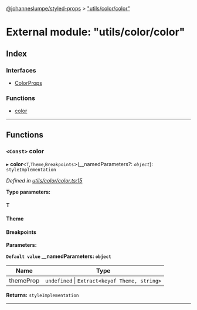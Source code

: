 [@johanneslumpe/styled-props](../README.md) > ["utils/color/color"](../modules/_utils_color_color_.md)

# External module: "utils/color/color"

## Index

### Interfaces

* [ColorProps](../interfaces/_utils_color_color_.colorprops.md)

### Functions

* [color](_utils_color_color_.md#color)

---

## Functions

<a id="color"></a>

### `<Const>` color

▸ **color**<`T`,`Theme`,`Breakpoints`>(__namedParameters?: *`object`*): `styleImplementation`

*Defined in [utils/color/color.ts:15](https://github.com/johanneslumpe/styled-props/blob/8e709f1/src/utils/color/color.ts#L15)*

**Type parameters:**

#### T 
#### Theme 
#### Breakpoints 
**Parameters:**

**`Default value` __namedParameters: `object`**

| Name | Type |
| ------ | ------ |
| themeProp | `undefined` \| `Extract<keyof Theme, string>` |

**Returns:** `styleImplementation`

___

